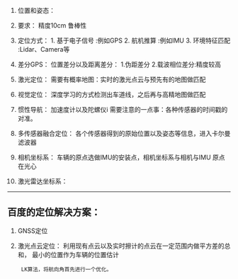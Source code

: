 1. 位置和姿态：

2. 要求：
        精度10cm
        鲁棒性

3. 定位方式：
        1. 基于电子信号 :例如GPS
        2. 航机推算     :例如IMU
        3. 环境特征匹配 :Lidar、Camera等

4. 差分GPS：
        位置差分以及距离差分：
                1.伪距差分
                2.载波相位差分:精度较高

5. 激光定位：
        需要有概率地图：实时的激光点云与预先有的地图做匹配

6. 视觉定位：
        深度学习的方式检测出车道线，之后再与高精地图做匹配

7. 惯性导航：
        加速度计以及陀螺仪i
需要注意的一点事：各种传感器的时间戳的对准。


8. 多传感器融合定位：
        各个传感器得到的原始位置以及姿态等信息，进入卡尔曼滤波器

9. 相机坐标系：
        车辆的原点选做IMU的安装点，相机坐标系与相机与IMU
        原点在光心

10. 激光雷达坐标系：




-----------------------------------------------------------------



 ## 百度的定位解决方案：

1. GNSS定位

2. 激光点云定位：
        利用现有点云以及实时擦计的点云在一定范围内做平方差的总和，
        最小的位置作为车辆的位置估计

        LK算法，将航向角首先进行一个优化。
